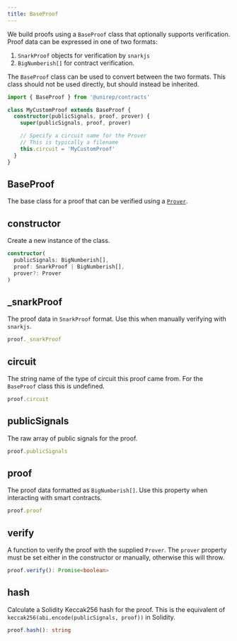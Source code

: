```yaml
---
title: BaseProof
---
```


We build proofs using a `BaseProof` class that optionally supports verification. Proof data can be expressed in one of two formats:

1. `SnarkProof` objects for verification by `snarkjs`
2. `BigNumberish[]` for contract verification.

The `BaseProof` class can be used to convert between the two formats. This class should not be used directly, but should instead be inherited.

```ts
import { BaseProof } from '@unirep/contracts'

class MyCustomProof extends BaseProof {
  constructor(publicSignals, proof, prover) {
    super(publicSignals, proof, prover)

    // Specify a circuit name for the Prover
    // This is typically a filename
    this.circuit = 'MyCustomProof'
  }
}
```

## BaseProof

The base class for a proof that can be verified using a [`Prover`](../circuits-api/prover).

## constructor

Create a new instance of the class.

```ts
constructor(
  publicSignals: BigNumberish[],
  proof: SnarkProof | BigNumberish[],
  prover?: Prover
)
```

## \_snarkProof

The proof data in `SnarkProof` format. Use this when manually verifying with `snarkjs`.

```ts
proof._snarkProof
```

## circuit

The string name of the type of circuit this proof came from. For the `BaseProof` class this is undefined.

```ts
proof.circuit
```

## publicSignals

The raw array of public signals for the proof.

```ts
proof.publicSignals
```

## proof

The proof data formatted as `BigNumberish[]`. Use this property when interacting with smart contracts.

```ts
proof.proof
```

## verify

A function to verify the proof with the supplied `Prover`. The `prover` property must be set either in the constructor or manually, otherwise this will throw.

```ts
proof.verify(): Promise<boolean>
```

## hash

Calculate a Solidity Keccak256 hash for the proof. This is the equivalent of `keccak256(abi.encode(publicSignals, proof))` in Solidity.

```ts
proof.hash(): string
```
